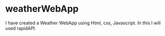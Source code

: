 # weatherWebApp
I have created a Weather WebApp using Html, css, Javascript. 
In this I will used rapidAPI. 

